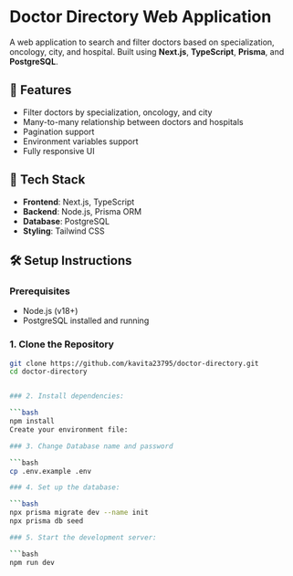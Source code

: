 # Doctor Directory Web Application

A web application to search and filter doctors based on specialization, oncology, city, and hospital. Built using **Next.js**, **TypeScript**, **Prisma**, and **PostgreSQL**.

## 🚀 Features

- Filter doctors by specialization, oncology, and city
- Many-to-many relationship between doctors and hospitals
- Pagination support
- Environment variables support
- Fully responsive UI

## 🧰 Tech Stack

- **Frontend**: Next.js, TypeScript
- **Backend**: Node.js, Prisma ORM
- **Database**: PostgreSQL
- **Styling**: Tailwind CSS

## 🛠️ Setup Instructions

### Prerequisites

- Node.js (v18+)
- PostgreSQL installed and running

### 1. Clone the Repository

```bash
git clone https://github.com/kavita23795/doctor-directory.git
cd doctor-directory


### 2. Install dependencies:

```bash
npm install
Create your environment file:

### 3. Change Database name and password

```bash
cp .env.example .env

### 4. Set up the database:

```bash
npx prisma migrate dev --name init
npx prisma db seed  

### 5. Start the development server:

```bash
npm run dev

